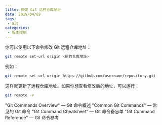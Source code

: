 ```yaml
---
title: 修改 Git 远程仓库地址
date: 2019/04/09
tags:
 - Git
categories:
 - 版本控制
---
```


你可以使用以下命令修改 Git 远程仓库地址：

```bash
git remote set-url origin <新的仓库地址>
```

例如：

```bash
git remote set-url origin https://github.com/username/repository.git

```

这样就更新了远程仓库地址。如果你想查看修改后的地址，可以运行：

```bash
git remote -v
```

"Git Commands Overview" — Git 命令概述
"Common Git Commands" — 常见的 Git 命令
"Git Command Cheatsheet" — Git 命令备忘单
"Git Command Reference" — Git 命令参考
